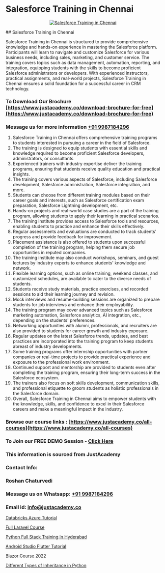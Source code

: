 # Salesforce Training in Chennai

<p align="center">
  <a href="https://justacademy.co/course-detail/salesforce-training">
    <img src="https://justacademy.co/storage2/course_image/1709973792_course_image.webp" alt="Salesforce Training in Chennai">
  </a>
</p>
## Salesforce Training in Chennai

Salesforce Training in Chennai is structured to provide comprehensive knowledge and hands-on experience in mastering the Salesforce platform. Participants will learn to navigate and customize Salesforce for various business needs, including sales, marketing, and customer service. The training covers topics such as data management, automation, reporting, and integration, equipping students with the skills to become proficient Salesforce administrators or developers. With experienced instructors, practical assignments, and real-world projects, Salesforce Training in Chennai ensures a solid foundation for a successful career in CRM technology.
### To Download Our Brochure [https://www.justacademy.co/download-brochure-for-free](https://www.justacademy.co/download-brochure-for-free)
### Message us for more information [+91 9987184296](https://api.whatsapp.com/send?phone=919987184296)
1) Salesforce Training in Chennai offers comprehensive training programs to students interested in pursuing a career in the field of Salesforce.
2) The training is designed to equip students with essential skills and knowledge required to become proficient Salesforce developers, administrators, or consultants.
3) Experienced trainers with industry expertise deliver the training programs, ensuring that students receive quality education and practical insights.
4) The training covers various aspects of Salesforce, including Salesforce development, Salesforce administration, Salesforce integration, and more.
5) Students can choose from different training modules based on their career goals and interests, such as Salesforce certification exam preparation, Salesforce Lightning development, etc.
6) Hands-on projects and real-world case studies are a part of the training program, allowing students to apply their learning in practical scenarios.
7) The training institute provides access to Salesforce tools and resources, enabling students to practice and enhance their skills effectively.
8) Regular assessments and evaluations are conducted to track students' progress and provide feedback for improvement.
9) Placement assistance is also offered to students upon successful completion of the training program, helping them secure job opportunities in reputed companies.
10) The training institute may also conduct workshops, seminars, and guest lectures by industry experts to enhance students' knowledge and network.
11) Flexible learning options, such as online training, weekend classes, and customized schedules, are available to cater to the diverse needs of students.
12) Students receive study materials, practice exercises, and recorded sessions to aid their learning journey and revision.
13) Mock interviews and resume-building sessions are organized to prepare students for job interviews and enhance their employability.
14) The training program may cover advanced topics such as Salesforce marketing automation, Salesforce analytics, AI integration, etc., depending on the students' preferences.
15) Networking opportunities with alumni, professionals, and recruiters are also provided to students for career growth and industry exposure.
16) Regular updates on the latest Salesforce trends, updates, and best practices are incorporated into the training program to keep students abreast of industry developments.
17) Some training programs offer internship opportunities with partner companies or real-time projects to provide practical experience and exposure to the professional work environment.
18) Continued support and mentorship are provided to students even after completing the training program, ensuring their long-term success in the Salesforce ecosystem.
19) The trainers also focus on soft skills development, communication skills, and professional etiquette to groom students as holistic professionals in the Salesforce domain.
20) Overall, Salesforce Training in Chennai aims to empower students with the knowledge, skills, and confidence to excel in their Salesforce careers and make a meaningful impact in the industry.

### Browse our course links : [https://www.justacademy.co/all-courses](https://www.justacademy.co/all-courses) 
### To Join our FREE DEMO Session - [Click Here](https://www.justacademy.co/register-for-course-demo)


### This information is sourced from JustAcademy
### Contact Info:
### Roshan Chaturvedi
### Message us on Whatsapp: [+91 9987184296](https://api.whatsapp.com/send?phone=919987184296)
### Email id: [info@justacademy.co](mailto:info@justacademy.co)
                
[Databricks Azure Tutorial](https://www.linkedin.com/pulse/databricks-azure-tutorial-justacademy-vc2ve?trackingId=KkCEUKVRn%2FsKFtbPcNNoWw%3D%3D&lipi=urn%3Ali%3Apage%3Ad_flagship3_company_admin%3BDtPVLJNkTC2k0tm5uH%2FP7w%3D%3D)

[Full Laravel Course](https://www.linkedin.com/pulse/full-laravel-course-justacademy-bay-area-kgirc?trackingId=79JLaIBSowsSSmfOzThlww%3D%3D&lipi=urn%3Ali%3Apage%3Ad_flagship3_company_admin%3BF16vFVlwTBq9N188C2SLQg%3D%3D)

[Python Full Stack Training In Hyderabad](https://medium.com/@kamblerajas684/python-full-stack-training-in-hyderabad-037d1e828215)

[Android Studio Flutter Tutorial](https://medium.com/@justacademytraining/android-studio-flutter-tutorial-a1a68f7138d9)

[Blazor Course 2022](https://justacademyin.github.io/justacademy/blazor-course-2022)

[Different Types of Inheritance in Python](https://justacademyin.github.io/justacademy/different-types-of-inheritance-in-python)


